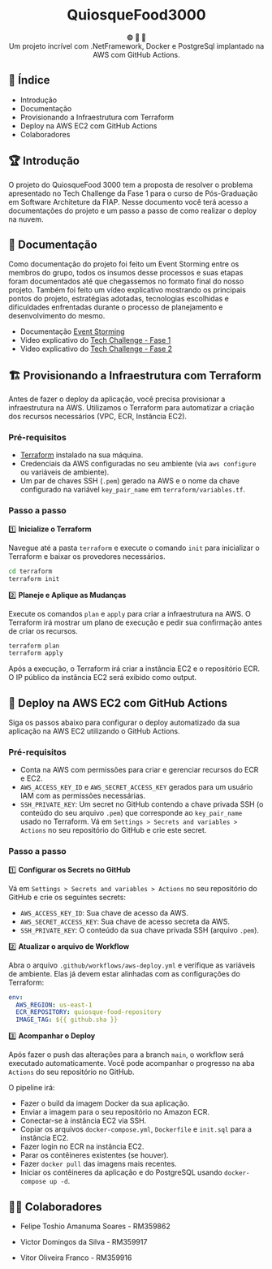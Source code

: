<h1 align="center">QuiosqueFood3000</h1>

<div align="center">
  <strong>©️ 🐳 🐘 </strong>
</div>
<div align="center">
  Um projeto incrível com .NetFramework, Docker e PostgreSql implantado na AWS com GitHub Actions.
</div>

## 📖 Índice

- Introdução
- Documentação
- Provisionando a Infraestrutura com Terraform
- Deploy na AWS EC2 com GitHub Actions
- Colaboradores

## 🏆 Introdução

O projeto do QuiosqueFood 3000 tem a proposta de resolver o problema apresentado no Tech Challenge da Fase 1 para o curso de Pós-Graduação em Software Architeture da FIAP. Nesse documento você terá acesso a documentações do projeto e um passo a passo de como realizar o deploy na nuvem.

## 📄 Documentação

Como documentação do projeto foi feito um Event Storming entre os membros do grupo, todos os insumos desse processos e suas etapas foram documentados até que chegassemos no formato final do nosso projeto. Também foi feito um vídeo explicativo mostrando os principais pontos do projeto, estratégias adotadas, tecnologias escolhidas e dificuldades enfrentadas durante o processo de planejamento e desenvolvimento do mesmo.

- Documentação [Event Storming](https://miro.com/app/board/uXjVLEMVBGE=/)
- Video explicativo do [Tech Challenge - Fase 1](https://drive.google.com/file/d/15svsZTA-br8HuAhEG3dh0rw4ogem8Fid/view?usp=sharing)
- Video explicativo do [Tech Challenge - Fase 2](https://drive.google.com/file/d/129m0TCm2aMIT78FVRTBOPBsQ6-Q_8idD/view?usp=sharing) 

## 🏗️ Provisionando a Infraestrutura com Terraform

Antes de fazer o deploy da aplicação, você precisa provisionar a infraestrutura na AWS. Utilizamos o Terraform para automatizar a criação dos recursos necessários (VPC, ECR, Instância EC2).

### Pré-requisitos

- [Terraform](https://learn.hashicorp.com/tutorials/terraform/install-cli) instalado na sua máquina.
- Credenciais da AWS configuradas no seu ambiente (via `aws configure` ou variáveis de ambiente).
- Um par de chaves SSH (`.pem`) gerado na AWS e o nome da chave configurado na variável `key_pair_name` em `terraform/variables.tf`.

### Passo a passo

1️⃣ **Inicialize o Terraform**

   Navegue até a pasta `terraform` e execute o comando `init` para inicializar o Terraform e baixar os provedores necessários.

   ```bash
   cd terraform
   terraform init
   ```

2️⃣ **Planeje e Aplique as Mudanças**

   Execute os comandos `plan` e `apply` para criar a infraestrutura na AWS. O Terraform irá mostrar um plano de execução e pedir sua confirmação antes de criar os recursos.

   ```bash
   terraform plan
   terraform apply
   ```

   Após a execução, o Terraform irá criar a instância EC2 e o repositório ECR. O IP público da instância EC2 será exibido como output.

## 🚀 Deploy na AWS EC2 com GitHub Actions

Siga os passos abaixo para configurar o deploy automatizado da sua aplicação na AWS EC2 utilizando o GitHub Actions.

### Pré-requisitos

- Conta na AWS com permissões para criar e gerenciar recursos do ECR e EC2.
- `AWS_ACCESS_KEY_ID` e `AWS_SECRET_ACCESS_KEY` gerados para um usuário IAM com as permissões necessárias.
- `SSH_PRIVATE_KEY`: Um secret no GitHub contendo a chave privada SSH (o conteúdo do seu arquivo `.pem`) que corresponde ao `key_pair_name` usado no Terraform. Vá em `Settings > Secrets and variables > Actions` no seu repositório do GitHub e crie este secret.

### Passo a passo

1️⃣ **Configurar os Secrets no GitHub**

   Vá em `Settings > Secrets and variables > Actions` no seu repositório do GitHub e crie os seguintes secrets:

   - `AWS_ACCESS_KEY_ID`: Sua chave de acesso da AWS.
   - `AWS_SECRET_ACCESS_KEY`: Sua chave de acesso secreta da AWS.
   - `SSH_PRIVATE_KEY`: O conteúdo da sua chave privada SSH (arquivo `.pem`).

2️⃣ **Atualizar o arquivo de Workflow**

   Abra o arquivo `.github/workflows/aws-deploy.yml` e verifique as variáveis de ambiente. Elas já devem estar alinhadas com as configurações do Terraform:

   ```yaml
   env:
     AWS_REGION: us-east-1
     ECR_REPOSITORY: quiosque-food-repository
     IMAGE_TAG: ${{ github.sha }}
   ```

3️⃣ **Acompanhar o Deploy**

   Após fazer o push das alterações para a branch `main`, o workflow será executado automaticamente. Você pode acompanhar o progresso na aba `Actions` do seu repositório no GitHub.

O pipeline irá:

- Fazer o build da imagem Docker da sua aplicação.
- Enviar a imagem para o seu repositório no Amazon ECR.
- Conectar-se à instância EC2 via SSH.
- Copiar os arquivos `docker-compose.yml`, `Dockerfile` e `init.sql` para a instância EC2.
- Fazer login no ECR na instância EC2.
- Parar os contêineres existentes (se houver).
- Fazer `docker pull` das imagens mais recentes.
- Iniciar os contêineres da aplicação e do PostgreSQL usando `docker-compose up -d`.

## 👨‍💼 Colaboradores

- Felipe Toshio Amanuma Soares - RM359862

- Victor Domingos da Silva - RM359917

- Vitor Oliveira Franco - RM359916
